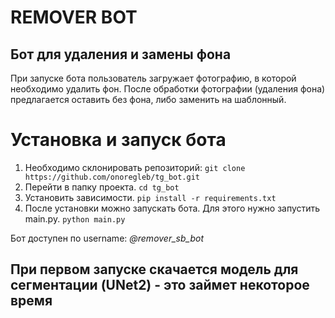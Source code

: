 # REMOVER BOT
## Бот для удаления и замены фона

При запуске бота пользователь загружает фотографию, в которой необходимо удалить фон.
После обработки фотографии (удаления фона) предлагается оставить без фона, либо заменить на шаблонный.

# Установка и запуск бота

1. Необходимо склонировать репозиторий:
`git clone https://github.com/onoregleb/tg_bot.git`
2. Перейти в папку проекта. 
`cd tg_bot`
3. Установить зависимости. 
`pip install -r requirements.txt`
4. После установки можно запускать бота. Для этого нужно запустить main.py.
`python main.py`

Бот доступен по username: *@remover_sb_bot*

## При первом запуске скачается модель для сегментации (UNet2) - это займет некоторое время